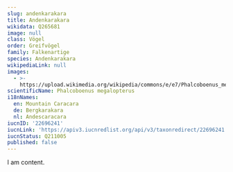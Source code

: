 ```yaml
---
slug: andenkarakara
title: Andenkarakara
wikidata: Q265681
image: null
class: Vögel
order: Greifvögel
family: Falkenartige
species: Andenkarakara
wikipediaLink: null
images:
  - >-
    https://upload.wikimedia.org/wikipedia/commons/e/e7/Phalcoboenus_megalopterus_near_Macchu_Picchu.jpg
scientificName: Phalcoboenus megalopterus
i18nNames:
  en: Mountain Caracara
  de: Bergkarakara
  nl: Andescaracara
iucnID: '22696241'
iucnLink: 'https://apiv3.iucnredlist.org/api/v3/taxonredirect/22696241'
iucnStatus: Q211005
published: false
---
```


I am content.
